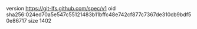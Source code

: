 version https://git-lfs.github.com/spec/v1
oid sha256:024ed70a5e547c55121483b11bffc48e742cf877c7367de310cb9bdf50e86717
size 1402
